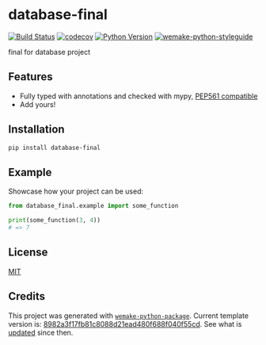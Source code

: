 # database-final

[![Build Status](https://github.com/mattwilkinsonn/database-final/workflows/test/badge.svg?branch=master&event=push)](https://github.com/mattwilkinsonn/database-final/actions?query=workflow%3Atest)
[![codecov](https://codecov.io/gh/mattwilkinsonn/database-final/branch/master/graph/badge.svg)](https://codecov.io/gh/mattwilkinsonn/database-final)
[![Python Version](https://img.shields.io/pypi/pyversions/database-final.svg)](https://pypi.org/project/database-final/)
[![wemake-python-styleguide](https://img.shields.io/badge/style-wemake-000000.svg)](https://github.com/wemake-services/wemake-python-styleguide)

final for database project


## Features

- Fully typed with annotations and checked with mypy, [PEP561 compatible](https://www.python.org/dev/peps/pep-0561/)
- Add yours!


## Installation

```bash
pip install database-final
```


## Example

Showcase how your project can be used:

```python
from database_final.example import some_function

print(some_function(3, 4))
# => 7
```

## License

[MIT](https://github.com/mattwilkinsonn/database-final/blob/master/LICENSE)


## Credits

This project was generated with [`wemake-python-package`](https://github.com/wemake-services/wemake-python-package). Current template version is: [8982a3f17fb81c8088d21ead480f688f040f55cd](https://github.com/wemake-services/wemake-python-package/tree/8982a3f17fb81c8088d21ead480f688f040f55cd). See what is [updated](https://github.com/wemake-services/wemake-python-package/compare/8982a3f17fb81c8088d21ead480f688f040f55cd...master) since then.
